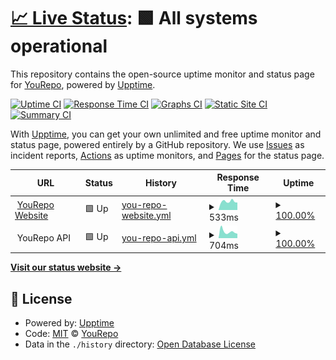# [📈 Live Status](https://status.yourepo.com): <!--live status--> **🟩 All systems operational**

This repository contains the open-source uptime monitor and status page for [YouRepo](https://www.yourepo.com), powered by [Upptime](https://github.com/upptime/upptime).

[![Uptime CI](https://github.com/yourepo/upptime/workflows/Uptime%20CI/badge.svg)](https://github.com/yourepo/upptime/actions?query=workflow%3A%22Uptime+CI%22)
[![Response Time CI](https://github.com/yourepo/upptime/workflows/Response%20Time%20CI/badge.svg)](https://github.com/yourepo/upptime/actions?query=workflow%3A%22Response+Time+CI%22)
[![Graphs CI](https://github.com/yourepo/upptime/workflows/Graphs%20CI/badge.svg)](https://github.com/yourepo/upptime/actions?query=workflow%3A%22Graphs+CI%22)
[![Static Site CI](https://github.com/yourepo/upptime/workflows/Static%20Site%20CI/badge.svg)](https://github.com/yourepo/upptime/actions?query=workflow%3A%22Static+Site+CI%22)
[![Summary CI](https://github.com/yourepo/upptime/workflows/Summary%20CI/badge.svg)](https://github.com/yourepo/upptime/actions?query=workflow%3A%22Summary+CI%22)

With [Upptime](https://upptime.js.org), you can get your own unlimited and free uptime monitor and status page, powered entirely by a GitHub repository. We use [Issues](https://github.com/yourepo/upptime/issues) as incident reports, [Actions](https://github.com/yourepo/upptime/actions) as uptime monitors, and [Pages](https://status.yourepo.com) for the status page.

<!--start: status pages-->
<!-- This summary is generated by Upptime (https://github.com/upptime/upptime) -->
<!-- Do not edit this manually, your changes will be overwritten -->
<!-- prettier-ignore -->
| URL | Status | History | Response Time | Uptime |
| --- | ------ | ------- | ------------- | ------ |
| <img alt="" src="https://www.yourepo.com/favicon.ico" height="13"> [YouRepo Website](https://www.yourepo.com/) | 🟩 Up | [you-repo-website.yml](https://github.com/yourepo/upptime/commits/HEAD/history/you-repo-website.yml) | <details><summary><img alt="Response time graph" src="./graphs/you-repo-website/response-time-week.png" height="20"> 533ms</summary><br><a href="https://status.yourepo.com/history/you-repo-website"><img alt="Response time 532" src="https://img.shields.io/endpoint?url=https%3A%2F%2Fraw.githubusercontent.com%2Fyourepo%2Fupptime%2FHEAD%2Fapi%2Fyou-repo-website%2Fresponse-time.json"></a><br><a href="https://status.yourepo.com/history/you-repo-website"><img alt="24-hour response time 467" src="https://img.shields.io/endpoint?url=https%3A%2F%2Fraw.githubusercontent.com%2Fyourepo%2Fupptime%2FHEAD%2Fapi%2Fyou-repo-website%2Fresponse-time-day.json"></a><br><a href="https://status.yourepo.com/history/you-repo-website"><img alt="7-day response time 533" src="https://img.shields.io/endpoint?url=https%3A%2F%2Fraw.githubusercontent.com%2Fyourepo%2Fupptime%2FHEAD%2Fapi%2Fyou-repo-website%2Fresponse-time-week.json"></a><br><a href="https://status.yourepo.com/history/you-repo-website"><img alt="30-day response time 521" src="https://img.shields.io/endpoint?url=https%3A%2F%2Fraw.githubusercontent.com%2Fyourepo%2Fupptime%2FHEAD%2Fapi%2Fyou-repo-website%2Fresponse-time-month.json"></a><br><a href="https://status.yourepo.com/history/you-repo-website"><img alt="1-year response time 532" src="https://img.shields.io/endpoint?url=https%3A%2F%2Fraw.githubusercontent.com%2Fyourepo%2Fupptime%2FHEAD%2Fapi%2Fyou-repo-website%2Fresponse-time-year.json"></a></details> | <details><summary><a href="https://status.yourepo.com/history/you-repo-website">100.00%</a></summary><a href="https://status.yourepo.com/history/you-repo-website"><img alt="All-time uptime 99.93%" src="https://img.shields.io/endpoint?url=https%3A%2F%2Fraw.githubusercontent.com%2Fyourepo%2Fupptime%2FHEAD%2Fapi%2Fyou-repo-website%2Fuptime.json"></a><br><a href="https://status.yourepo.com/history/you-repo-website"><img alt="24-hour uptime 100.00%" src="https://img.shields.io/endpoint?url=https%3A%2F%2Fraw.githubusercontent.com%2Fyourepo%2Fupptime%2FHEAD%2Fapi%2Fyou-repo-website%2Fuptime-day.json"></a><br><a href="https://status.yourepo.com/history/you-repo-website"><img alt="7-day uptime 100.00%" src="https://img.shields.io/endpoint?url=https%3A%2F%2Fraw.githubusercontent.com%2Fyourepo%2Fupptime%2FHEAD%2Fapi%2Fyou-repo-website%2Fuptime-week.json"></a><br><a href="https://status.yourepo.com/history/you-repo-website"><img alt="30-day uptime 100.00%" src="https://img.shields.io/endpoint?url=https%3A%2F%2Fraw.githubusercontent.com%2Fyourepo%2Fupptime%2FHEAD%2Fapi%2Fyou-repo-website%2Fuptime-month.json"></a><br><a href="https://status.yourepo.com/history/you-repo-website"><img alt="1-year uptime 99.95%" src="https://img.shields.io/endpoint?url=https%3A%2F%2Fraw.githubusercontent.com%2Fyourepo%2Fupptime%2FHEAD%2Fapi%2Fyou-repo-website%2Fuptime-year.json"></a></details>
| <img alt="" src="https://www.yourepo.com/favicon.ico" height="13"> YouRepo API | 🟩 Up | [you-repo-api.yml](https://github.com/yourepo/upptime/commits/HEAD/history/you-repo-api.yml) | <details><summary><img alt="Response time graph" src="./graphs/you-repo-api/response-time-week.png" height="20"> 704ms</summary><br><a href="https://status.yourepo.com/history/you-repo-api"><img alt="Response time 697" src="https://img.shields.io/endpoint?url=https%3A%2F%2Fraw.githubusercontent.com%2Fyourepo%2Fupptime%2FHEAD%2Fapi%2Fyou-repo-api%2Fresponse-time.json"></a><br><a href="https://status.yourepo.com/history/you-repo-api"><img alt="24-hour response time 485" src="https://img.shields.io/endpoint?url=https%3A%2F%2Fraw.githubusercontent.com%2Fyourepo%2Fupptime%2FHEAD%2Fapi%2Fyou-repo-api%2Fresponse-time-day.json"></a><br><a href="https://status.yourepo.com/history/you-repo-api"><img alt="7-day response time 704" src="https://img.shields.io/endpoint?url=https%3A%2F%2Fraw.githubusercontent.com%2Fyourepo%2Fupptime%2FHEAD%2Fapi%2Fyou-repo-api%2Fresponse-time-week.json"></a><br><a href="https://status.yourepo.com/history/you-repo-api"><img alt="30-day response time 622" src="https://img.shields.io/endpoint?url=https%3A%2F%2Fraw.githubusercontent.com%2Fyourepo%2Fupptime%2FHEAD%2Fapi%2Fyou-repo-api%2Fresponse-time-month.json"></a><br><a href="https://status.yourepo.com/history/you-repo-api"><img alt="1-year response time 689" src="https://img.shields.io/endpoint?url=https%3A%2F%2Fraw.githubusercontent.com%2Fyourepo%2Fupptime%2FHEAD%2Fapi%2Fyou-repo-api%2Fresponse-time-year.json"></a></details> | <details><summary><a href="https://status.yourepo.com/history/you-repo-api">100.00%</a></summary><a href="https://status.yourepo.com/history/you-repo-api"><img alt="All-time uptime 99.96%" src="https://img.shields.io/endpoint?url=https%3A%2F%2Fraw.githubusercontent.com%2Fyourepo%2Fupptime%2FHEAD%2Fapi%2Fyou-repo-api%2Fuptime.json"></a><br><a href="https://status.yourepo.com/history/you-repo-api"><img alt="24-hour uptime 100.00%" src="https://img.shields.io/endpoint?url=https%3A%2F%2Fraw.githubusercontent.com%2Fyourepo%2Fupptime%2FHEAD%2Fapi%2Fyou-repo-api%2Fuptime-day.json"></a><br><a href="https://status.yourepo.com/history/you-repo-api"><img alt="7-day uptime 100.00%" src="https://img.shields.io/endpoint?url=https%3A%2F%2Fraw.githubusercontent.com%2Fyourepo%2Fupptime%2FHEAD%2Fapi%2Fyou-repo-api%2Fuptime-week.json"></a><br><a href="https://status.yourepo.com/history/you-repo-api"><img alt="30-day uptime 100.00%" src="https://img.shields.io/endpoint?url=https%3A%2F%2Fraw.githubusercontent.com%2Fyourepo%2Fupptime%2FHEAD%2Fapi%2Fyou-repo-api%2Fuptime-month.json"></a><br><a href="https://status.yourepo.com/history/you-repo-api"><img alt="1-year uptime 99.95%" src="https://img.shields.io/endpoint?url=https%3A%2F%2Fraw.githubusercontent.com%2Fyourepo%2Fupptime%2FHEAD%2Fapi%2Fyou-repo-api%2Fuptime-year.json"></a></details>

<!--end: status pages-->

[**Visit our status website →**](https://status.yourepo.com)

## 📄 License

- Powered by: [Upptime](https://github.com/upptime/upptime)
- Code: [MIT](./LICENSE) © [YouRepo](https://www.yourepo.com)
- Data in the `./history` directory: [Open Database License](https://opendatacommons.org/licenses/odbl/1-0/)
